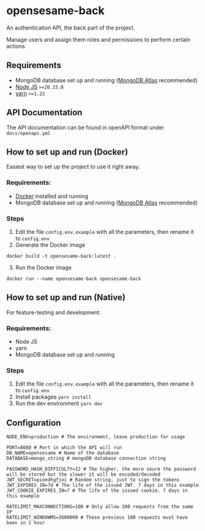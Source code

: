 # opensesame-back

An authentication API, the back part of the project.

Manage users and assign them roles and permissions to perform certain actions.

## Requirements

- MongoDB database set up and running ([MongoDB Atlas](https://www.mongodb.com/atlas) recommended)
- [Node JS](https://nodejs.org/en) `>=20.15.0`
- [yarn](https://yarnpkg.com/getting-started/install) `>=1.22`

## API Documentation

The API documentation can be found in openAPI format under `docs/openapi.yml`

## How to set up and run (Docker)

Easiest way to set up the project to use it right away.

### Requirements:

- [Docker](https://www.docker.com/) installed and running
- MongoDB database set up and running ([MongoDB Atlas](https://www.mongodb.com/atlas) recommended)

### Steps

1. Edit the file `config.env.example` with all the parameters, then rename it to `config.env`
2. Generate the Docker image

```
docker build -t opensesame-back:latest .
```

3. Run the Docker image

```
docker run --name opensesame-back opensesame-back
```

## How to set up and run (Native)

For feature-testing and development.

### Requirements:

- Node JS
- yarn
- MongoDB database set up and running

### Steps

1. Edit the file `config.env.example` with all the parameters, then rename it to `config.env`
2. Install packages `yarn install`
3. Run the dev environment `yarn dev`

## Configuration

```
NODE_ENV=production # The environment, leave production for usage

PORT=8080 # Port in which the API will run
DB_NAME=opensesame # Name of the database
DATABASE=mongo_string # mongoDB database connection string

PASSWORD_HASH_DIFFICULTY=12 # The higher, the more seure the password will be stored but the slower it will be encoded/decoded
JWT_SECRET=pioedhgfjoi # Random string, just to sign the tokens
JWT_EXPIRES_IN=7d # The life of the issued JWT. 7 days in this example
JWT_COOKIE_EXPIRES_IN=7 # The life of the issued cookie. 7 days in this example

RATELIMIT_MAXCONNECTIONS=100 # Only allow 100 requests from the same IP
RATELIMIT_WINDOWMS=3600000 # Those previous 100 requests must have been in 1 hour
```
